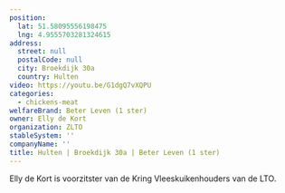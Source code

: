 ```yaml
---
position:
  lat: 51.58095556198475
  lng: 4.9555703281324615
address:
  street: null
  postalCode: null
  city: Broekdijk 30a
  country: Hulten
video: https://youtu.be/G1dgQ7vXQPU
categories:
  - chickens-meat
welfareBrand: Beter Leven (1 ster)
owner: Elly de Kort
organization: ZLTO
stableSystem: ''
companyName: ''
title: Hulten | Broekdijk 30a | Beter Leven (1 ster)
---
```

Elly de Kort is voorzitster van de Kring Vleeskuikenhouders van de LTO.